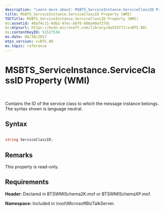 ```yaml
---
description: "Learn more about: MSBTS_ServiceInstance.ServiceClassID Property (WMI)"
title: MSBTS_ServiceInstance.ServiceClassID Property (WMI)
TOCTitle: MSBTS_ServiceInstance.ServiceClassID Property (WMI)
ms:assetid: 40af4c11-9db2-47ec-b8f6-888a40a727dc
ms:mtpsurl: https://msdn.microsoft.com/library/Aa559771(v=BTS.80)
ms:contentKeyID: 51527534
ms.date: 08/30/2017
mtps_version: v=BTS.80
ms.topic: reference
---
```


# MSBTS\_ServiceInstance.ServiceClassID Property (WMI)

 

Contains the ID of the service class to which the message instance belongs. The syntax shown is language neutral.

## Syntax

```C#
  
string ServiceClassID;  
```

## Remarks

This property is read-only.

## Requirements

**Header:** Declared in BTSWMISchema2K.mof or BTSWMISchemaXP.mof.

**Namespace:** Included in \\root\\MicrosoftBizTalkServer.

